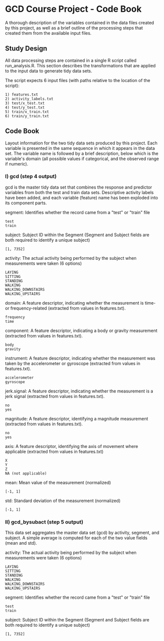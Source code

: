 # GCD Course Project - Code Book

A thorough description of the variables contained in the data files created by this project, as well as a brief outline of the processing steps that created them from the available input files.

## Study Design

All data processing steps are contained in a single R script called run_analysis.R.  This section describes the transformations that are applied to the input data to generate tidy data sets.

The script expects 6 input files (with paths relative to the location of the script):

	1) features.txt
	2) activity_labels.txt
	3) test/x_test.txt
	4) test/y_test.txt
	5) train/x_train.txt
	6) train/y_train.txt



## Code Book

Layout information for the two tidy data sets produced by this project.  Each variable is presented in the same sequence in which it appears in the data set.  The variable name is followed by a brief description, below which is the variable's domain (all possible values if categorical, and the observed range if numeric).

### I) gcd (step 4 output)

gcd is the master tidy data set that combines the response and predictor variables from both the test and train data sets.  Descriptive activity labels have been added, and each variable (feature) name has been exploded into its component parts.

segment: Identifies whether the record came from a "test" or "train" file

	test		
	train

subject: Subject ID within the Segment (Segment and Subject fields are both required to identify a unique subject)

	[1, 7352]
		
activity: The actual activity being performed by the subject when measurements were taken (6 options)

	LAYING
	SITTING
	STANDING
	WALKING
	WALKING_DOWNSTAIRS
	WALKING_UPSTAIRS

domain: A feature descriptor, indicating whether the measurement is time- or frequency-related (extracted from values in features.txt).

	frequency
	time
		
component: A feature descriptor, indicating a body or gravity measurement (extracted from values in features.txt).

	body
	gravity
		
instrument: A feature descriptor, indicating whether the measurement was taken by the accelerometer or gyroscope (extracted from values in features.txt).

	accelerometer
	gyroscope
		
jerk.signal: A feature descriptor, indicating whether the measurement is a jerk signal (extracted from values in features.txt).

	no
	yes
		
magnitude: A feature descriptor, identifying a magnitude measurement (extracted from values in features.txt).

	no
	yes
		
axis: A feature descriptor, identifying the axis of movement where applicable (extracted from values in features.txt)

	X
	Y
	Z
	NA (not applicable)

mean: Mean value of the measurement (normalized)

	[-1, 1]
		
std: Standard deviation of the measurement (normalized)

	[-1, 1]

### II) gcd_bysubact (step 5 output)

This data set aggregates the master data set (gcd) by activity, segment, and subject.  A simple average is computed for each of the two value fields (mean and std).

activity: The actual activity being performed by the subject when measurements were taken (6 options)

	LAYING
	SITTING
	STANDING
	WALKING
	WALKING_DOWNSTAIRS
	WALKING_UPSTAIRS

segment: Identifies whether the record came from a "test" or "train" file

	test		
	train

subject: Subject ID within the Segment (Segment and Subject fields are both required to identify a unique subject)

	[1, 7352]
		


